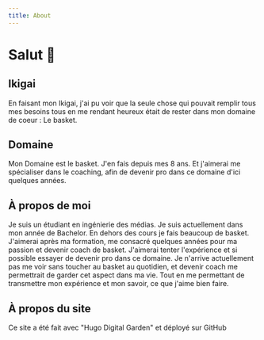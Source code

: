 ```yaml
---
title: About
---
```


# Salut 👋


## Ikigai
En faisant mon Ikigai, j'ai pu voir que la seule chose qui pouvait remplir tous mes besoins tous en me rendant heureux était de rester dans mon domaine de coeur : Le basket.

## Domaine
Mon Domaine est le basket. J'en fais depuis mes 8 ans. Et j'aimerai me spécialiser dans le coaching, afin de devenir pro dans ce domaine d'ici quelques années.


## À propos de moi

Je suis un étudiant en ingénierie des médias. Je suis actuellement dans mon année de Bachelor. En dehors des cours je fais beaucoup de basket. J'aimerai après ma formation, me consacré quelques années pour ma passion et devenir coach de basket. J'aimerai tenter l'expérience et si possible essayer de devenir pro dans ce domaine. Je n'arrive actuellement pas me voir sans toucher au basket au quotidien, et devenir coach me permettrait de garder cet aspect dans ma vie. Tout en me permettant de transmettre mon expérience et mon savoir, ce que j'aime bien faire.

## À propos du site

Ce site a été fait avec "Hugo Digital Garden" et déployé sur GitHub